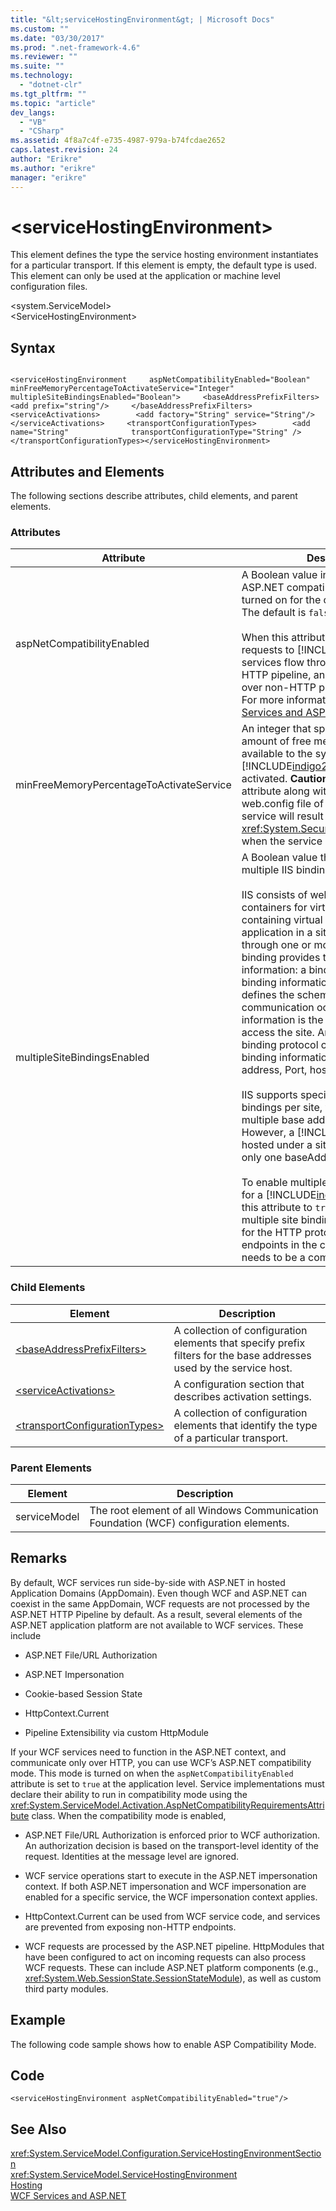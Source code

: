 ```yaml
---
title: "&lt;serviceHostingEnvironment&gt; | Microsoft Docs"
ms.custom: ""
ms.date: "03/30/2017"
ms.prod: ".net-framework-4.6"
ms.reviewer: ""
ms.suite: ""
ms.technology: 
  - "dotnet-clr"
ms.tgt_pltfrm: ""
ms.topic: "article"
dev_langs: 
  - "VB"
  - "CSharp"
ms.assetid: 4f8a7c4f-e735-4987-979a-b74fcdae2652
caps.latest.revision: 24
author: "Erikre"
ms.author: "erikre"
manager: "erikre"
---
```

# &lt;serviceHostingEnvironment&gt;
This element defines the type the service hosting environment instantiates for a particular transport. If this element is empty, the default type is used. This element can only be used at the application or machine level configuration files.  
  
 \<system.ServiceModel>  
\<ServiceHostingEnvironment>  
  
## Syntax  
  
```  
  
<serviceHostingEnvironment     aspNetCompatibilityEnabled="Boolean"     minFreeMemoryPercentageToActivateService="Integer"     multipleSiteBindingsEnabled="Boolean">     <baseAddressPrefixFilters>        <add prefix="string"/>     </baseAddressPrefixFilters>      <serviceActivations>        <add factory="String" service="String"/>      </serviceActivations>     <transportConfigurationTypes>        <add name="String"              transportConfigurationType="String" />     </transportConfigurationTypes></serviceHostingEnvironment>  
```  
  
## Attributes and Elements  
 The following sections describe attributes, child elements, and parent elements.  
  
### Attributes  
  
|Attribute|Description|  
|---------------|-----------------|  
|aspNetCompatibilityEnabled|A Boolean value indicating whether the ASP.NET compatibility mode has been turned on for the current application. The default is `false`.<br /><br /> When this attribute is set to `true`, requests to [!INCLUDE[indigo1](../../../../../includes/indigo1-md.md)] services flow through the ASP.NET HTTP pipeline, and communication over non-HTTP protocols is prohibited. For more information, see [WCF Services and ASP.NET](../../../../../docs/framework/wcf/feature-details/wcf-services-and-asp-net.md).|  
|minFreeMemoryPercentageToActivateService|An integer that specifies the minimum amount of free memory that should be available to the system, before a [!INCLUDE[indigo2](../../../../../includes/indigo2-md.md)] service can be activated. **Caution:**  Specifying this attribute along with partial trust in the web.config file of a [!INCLUDE[indigo2](../../../../../includes/indigo2-md.md)] service will result in a <xref:System.Security.SecurityException> when the service is run.|  
|multipleSiteBindingsEnabled|A Boolean value that specifies whether multiple IIS bindings per site is enabled.<br /><br /> IIS consists of web sites, which are containers for virtual applications containing virtual directories. The application in a site can be accessed through one or more IIS binding. An IIS binding provides two pieces of information: a binding protocol and binding information. Binding protocol defines the scheme over which communication occurs, and binding information is the information used to access the site. An example of a binding protocol can be HTTP, whereas binding information can contain an IP address, Port, host header, etc.<br /><br /> IIS supports specifying multiple IIS bindings per site, which results in multiple base addresses per scheme. However, a [!INCLUDE[indigo1](../../../../../includes/indigo1-md.md)] service hosted under a site allows binding to only one baseAddress per scheme.<br /><br /> To enable multiple IIS bindings per site for a [!INCLUDE[indigo1](../../../../../includes/indigo1-md.md)] service, set this attribute to `true`. Notice that multiple site binding is supported only for the HTTP protocol. The address of endpoints in the configuration file needs to be a complete URI.|  
  
### Child Elements  
  
|Element|Description|  
|-------------|-----------------|  
|[\<baseAddressPrefixFilters>](../../../../../docs/framework/configuring-apps/file-schema/wcf/baseaddressprefixfilters.md)|A collection of configuration elements that specify prefix filters for the base addresses used by the service host.|  
|[\<serviceActivations>](../../../../../docs/framework/configuring-apps/file-schema/wcf/serviceactivations.md)|A configuration section that describes activation settings.|  
|[\<transportConfigurationTypes>](../../../../../docs/framework/configuring-apps/file-schema/wcf/transportconfigurationtypes.md)|A collection of configuration elements that identify the type of a particular transport.|  
  
### Parent Elements  
  
|Element|Description|  
|-------------|-----------------|  
|serviceModel|The root element of all Windows Communication Foundation (WCF) configuration elements.|  
  
## Remarks  
 By default, WCF services run side-by-side with ASP.NET in hosted Application Domains (AppDomain). Even though WCF and ASP.NET can coexist in the same AppDomain, WCF requests are not processed by the ASP.NET HTTP Pipeline by default. As a result, several elements of the ASP.NET application platform are not available to WCF services. These include  
  
-   ASP.NET File/URL Authorization  
  
-   ASP.NET Impersonation  
  
-   Cookie-based Session State  
  
-   HttpContext.Current  
  
-   Pipeline Extensibility via custom HttpModule  
  
 If your WCF services need to function in the ASP.NET context, and communicate only over HTTP, you can use WCF’s ASP.NET compatibility mode. This mode is turned on when the `aspNetCompatibilityEnabled` attribute is set to `true` at the application level. Service implementations must declare their ability to run in compatibility mode using the <xref:System.ServiceModel.Activation.AspNetCompatibilityRequirementsAttribute> class. When the compatibility mode is enabled,  
  
-   ASP.NET File/URL Authorization is enforced prior to WCF authorization. An authorization decision is based on the transport-level identity of the request. Identities at the message level are ignored.  
  
-   WCF service operations start to execute in the ASP.NET impersonation context. If both ASP.NET impersonation and WCF impersonation are enabled for a specific service, the WCF impersonation context applies.  
  
-   HttpContext.Current can be used from WCF service code, and services are prevented from exposing non-HTTP endpoints.  
  
-   WCF requests are processed by the ASP.NET pipeline. HttpModules that have been configured to act on incoming requests can also process WCF requests. These can include ASP.NET platform components (e.g., <xref:System.Web.SessionState.SessionStateModule>), as well as custom third party modules.  
  
## Example  
 The following code sample shows how to enable ASP Compatibility Mode.  
  
## Code  
  
```  
<serviceHostingEnvironment aspNetCompatibilityEnabled="true"/>  
```  
  
## See Also  
 <xref:System.ServiceModel.Configuration.ServiceHostingEnvironmentSection>   
 <xref:System.ServiceModel.ServiceHostingEnvironment>   
 [Hosting](../../../../../docs/framework/wcf/feature-details/hosting.md)   
 [WCF Services and ASP.NET](../../../../../docs/framework/wcf/feature-details/wcf-services-and-asp-net.md)